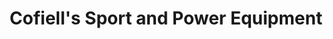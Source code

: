 ---
title: "Cofiell's Sport and Power Equipment"
url: /glastonbury/cofiells-sport-and-power-equipment/
shop: Elektrisch
---
